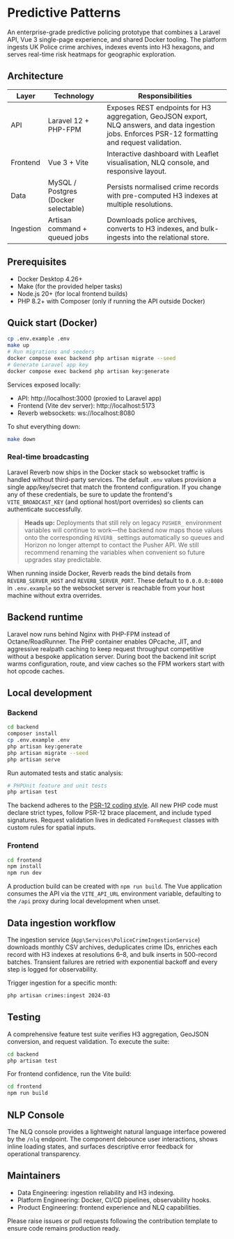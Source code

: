 # Predictive Patterns

An enterprise-grade predictive policing prototype that combines a Laravel API, Vue 3 single-page experience, and shared 
Docker tooling. The platform ingests UK Police crime archives, indexes events into H3 hexagons, and serves real-time risk 
heatmaps for geographic exploration.

## Architecture

| Layer     | Technology | Responsibilities |
|-----------|------------|------------------|
| API       | Laravel 12 + PHP-FPM | Exposes REST endpoints for H3 aggregation, GeoJSON export, NLQ answers, and data ingestion jobs. Enforces PSR-12 formatting and request validation. |
| Frontend  | Vue 3 + Vite | Interactive dashboard with Leaflet visualisation, NLQ console, and responsive layout. |
| Data      | MySQL / Postgres (Docker selectable) | Persists normalised crime records with pre-computed H3 indexes at multiple resolutions. |
| Ingestion | Artisan command + queued jobs | Downloads police archives, converts to H3 indexes, and bulk-ingests into the relational store. |

## Prerequisites

* Docker Desktop 4.26+
* Make (for the provided helper tasks)
* Node.js 20+ (for local frontend builds)
* PHP 8.2+ with Composer (only if running the API outside Docker)

## Quick start (Docker)

```bash
cp .env.example .env
make up
# Run migrations and seeders
docker compose exec backend php artisan migrate --seed
# Generate Laravel app key
docker compose exec backend php artisan key:generate
```

Services exposed locally:

* API: http://localhost:3000 (proxied to Laravel app)
* Frontend (Vite dev server): http://localhost:5173
* Reverb websockets: ws://localhost:8080

To shut everything down:

```bash
make down
```

### Real-time broadcasting

Laravel Reverb now ships in the Docker stack so websocket traffic is handled without third-party services. The default 
`.env` values provision a single app/key/secret that match the frontend configuration. If you change any of these credentials,
be sure to update the frontend's `VITE_BROADCAST_KEY` (and optional host/port overrides) so clients can authenticate successfully.

> **Heads up:** Deployments that still rely on legacy `PUSHER_` environment variables will continue to work—the backend now maps 
> those values onto the corresponding `REVERB_` settings automatically so queues and Horizon no longer attempt to contact the 
> Pusher API. We still recommend renaming the variables when convenient so future upgrades stay predictable.

When running inside Docker, Reverb reads the bind details from `REVERB_SERVER_HOST` and `REVERB_SERVER_PORT`. These default 
to `0.0.0.0:8080` in `.env.example` so the websocket server is reachable from your host machine without extra overrides.

## Backend runtime

Laravel now runs behind Nginx with PHP-FPM instead of Octane/RoadRunner. The PHP container enables OPcache, JIT, and aggressive
realpath caching to keep request throughput competitive without a bespoke application server. During boot the backend init script
warms configuration, route, and view caches so the FPM workers start with hot opcode caches.

## Local development

### Backend

```bash
cd backend
composer install
cp .env.example .env
php artisan key:generate
php artisan migrate --seed
php artisan serve
```

Run automated tests and static analysis:

```bash
# PHPUnit feature and unit tests
php artisan test
```

The backend adheres to the [PSR-12 coding style](https://www.php-fig.org/psr/psr-12/). All new PHP code must declare strict types, follow PSR-12 brace 
placement, and include typed signatures. Request validation lives in dedicated `FormRequest` classes with custom rules 
for spatial inputs.

### Frontend

```bash
cd frontend
npm install
npm run dev
```

A production build can be created with `npm run build`. The Vue application consumes the API via the `VITE_API_URL` environment
variable, defaulting to the `/api` proxy during local development when unset.

## Data ingestion workflow

The ingestion service (`App\Services\PoliceCrimeIngestionService`) downloads monthly CSV archives, deduplicates crime IDs,
enriches each record with H3 indexes at resolutions 6–8, and bulk inserts in 500-record batches. Transient failures are 
retried with exponential backoff and every step is logged for observability.

Trigger ingestion for a specific month:

```bash
php artisan crimes:ingest 2024-03
```

## Testing

A comprehensive feature test suite verifies H3 aggregation, GeoJSON conversion, and request validation. To execute the suite:

```bash
cd backend
php artisan test
```

For frontend confidence, run the Vite build:

```bash
cd frontend
npm run build
```

## NLP Console

The NLQ console provides a lightweight natural language interface powered by the `/nlq` endpoint. The component debounce
user interactions, shows inline loading states, and surfaces descriptive error feedback for operational transparency.

## Maintainers

* Data Engineering: ingestion reliability and H3 indexing.
* Platform Engineering: Docker, CI/CD pipelines, observability hooks.
* Product Engineering: frontend experience and NLQ capabilities.

Please raise issues or pull requests following the contribution template to ensure code remains production ready.
